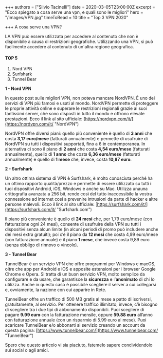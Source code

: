 +++
authors = ["Silvio Tacinelli"]
date = 2020-03-05T23:00:00Z
excerpt = "Ecco spiegato a cosa serve una vpn, e quali sono le migliori"
hero = "/images/VPN.jpg"
timeToRead = 10
title = "Top 3 VPN 2020"

+++
A cosa serve una VPN?

LA VPN può essere utilizzata per accedere al contenuto che non è disponibile a causa di restrizioni geografiche. Utilizzando una VPN, si può facilmente accedere al contenuto di un'altra regione geografica.

#### TOP 5

1. Nord VPN
2. Surfshark
3. Tunnel Bear

**1 - Nord VPN**

In questo post sulle migliori VPN, non poteva mancare NordVPN. È uno dei servizi di VPN più famosi e usati al mondo. NordVPN permette di proteggere le proprie attività online e superare le restrizioni regionali grazie ai suoi tantissimi server, che sono disposti in tutto il mondo e offrono elevate prestazioni. Ecco il link al sito ufficiale: [https://nordvpn.com/it/](https://nordvpn.com/it/ "NordVPN")

NordVPN offre diversi piani: quello più conveniente è quello di **3 anni** che costa **3,17 euro/mese** (fatturati annualmente) e permette di usufruire di NordVPN su tutti i dispositivi supportati, fino a 6 in contemporanea. In alternativa ci sono il piano di **2 anni** che costa **4,54 euro/mese** (fatturati annualmente), quello di **1 anno** che costa **6,36 euro/mese** (fatturati annualmente) e quello di **1 mese** che, invece, costa **10,87 euro**.

**2 - Surfshark**

Un altro ottima sistema di VPN è Surfshark, è molto conosciuta perché ha un ottimo rapporto qualità/prezzo e permette di essere utilizzato su tutti i tuoi dispositivi Android, iOS, Windows e anche su Mac. Utilizza unauna crittografia avanzata a 256 bit, rende così del tutto inaccessibile la vostra connessione ad internet così a prevenire intrusioni da parte di hacker e altre persone malevoli. Ecco il link al sito ufficiale: [https://surfshark.com/it/](https://surfshark.com/it/ "Surfshark.com")

Il piano più conveniente è quello di **24 mesi** che, per 1,79 euro/mese (con fatturazione ogni 24 mesi), consente di usufruire della VPN su tutti i dispositivi senza alcun limite (in alcuni periodi di promo può includere anche dei mesi extra gratuiti); poi c’è il piano da **12 mesi** che costa 4,99 euro/mese (con fatturazione annuale) e il piano **1 mese**, che invece costa 9,89 euro (senza obbligo di rinnovo o vincolo).

**3 - Tunnel Bear**

TunnelBear è un servizio VPN che offre programmi per Windows e macOS, oltre che app per Android e iOS e apposite estensioni per i browser Google Chrome e Opera. Si tratta di un buon servizio VPN, molto semplice da configurare e da usare, che garantisce la **sicurezza** e l’**anonimato** di chi lo utilizza. Anche in questo caso è possibile scegliere il server a cui collegarsi e, ovviamente, la nazione con cui apparire in Rete.

TunnelBear offre un traffico di 500 MB gratis al mese a patto di iscriversi, gratuitamente, al servizio. Per ottenere traffico illimitato, invece, c’è bisogno di scegliere tra i due tipi di abbonamento disponibili. Puoi scegliere di pagare **9.99 euro** con la fatturazione mensile, oppure **59.88 euro** all’anno con fatturazione annuale (con un risparmio di 5.99 euro al mese). Puoi scaricare TunnelBear e/o abbonarti al servizio creando un account da questa pagina: [https://www.tunnelbear.com/](https://www.tunnelbear.com/ "TunnelBear")

Spero che questo articolo vi sia piaciuto, fatemelo sapere condividendolo sui social o agli amici.